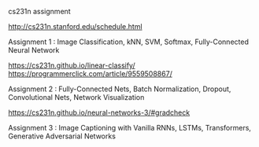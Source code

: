 cs231n assignment

http://cs231n.stanford.edu/schedule.html



Assignment 1 : Image Classification, kNN, SVM, Softmax, Fully-Connected Neural Network

https://cs231n.github.io/linear-classify/
https://programmerclick.com/article/9559508867/


Assignment 2 : Fully-Connected Nets, Batch Normalization, Dropout, Convolutional Nets, Network Visualization

https://cs231n.github.io/neural-networks-3/#gradcheck


Assignment 3 : Image Captioning with Vanilla RNNs, LSTMs, Transformers, Generative Adversarial Networks





